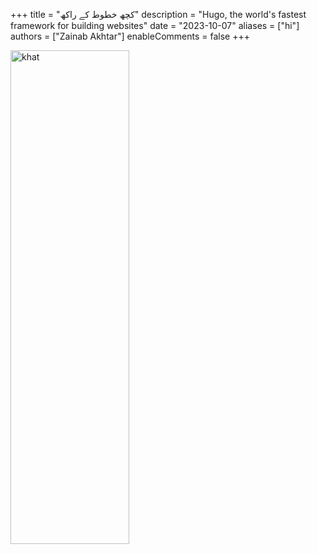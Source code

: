 +++
title = "کچھ خطوط كے راکھ"
description = "Hugo, the world's fastest framework for building websites"
date = "2023-10-07"
aliases = ["hi"]
authors = ["Zainab Akhtar"]
enableComments = false
+++


<img src="khat2.jpg" alt="khat" width="190" height="790" title="khat">

